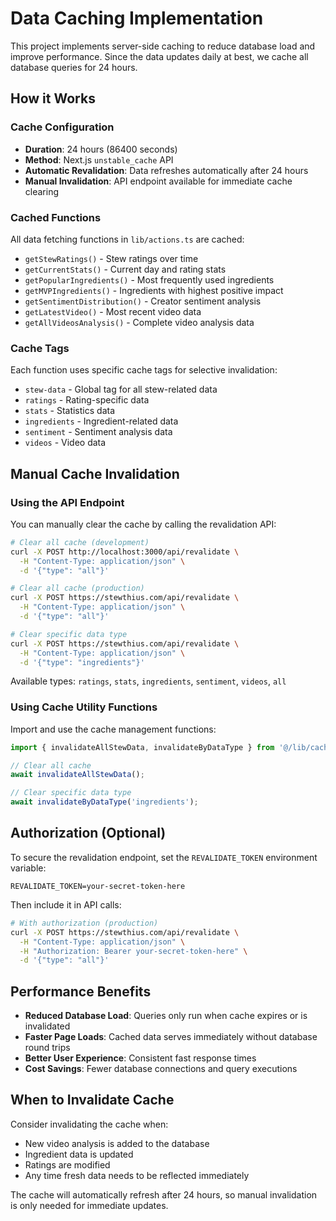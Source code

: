 # Data Caching Implementation

This project implements server-side caching to reduce database load and improve performance. Since the data updates daily at best, we cache all database queries for 24 hours.

## How it Works

### Cache Configuration
- **Duration**: 24 hours (86400 seconds)
- **Method**: Next.js `unstable_cache` API
- **Automatic Revalidation**: Data refreshes automatically after 24 hours
- **Manual Invalidation**: API endpoint available for immediate cache clearing

### Cached Functions
All data fetching functions in `lib/actions.ts` are cached:

- `getStewRatings()` - Stew ratings over time
- `getCurrentStats()` - Current day and rating stats
- `getPopularIngredients()` - Most frequently used ingredients
- `getMVPIngredients()` - Ingredients with highest positive impact
- `getSentimentDistribution()` - Creator sentiment analysis
- `getLatestVideo()` - Most recent video data
- `getAllVideosAnalysis()` - Complete video analysis data

### Cache Tags
Each function uses specific cache tags for selective invalidation:

- `stew-data` - Global tag for all stew-related data
- `ratings` - Rating-specific data
- `stats` - Statistics data
- `ingredients` - Ingredient-related data
- `sentiment` - Sentiment analysis data
- `videos` - Video data

## Manual Cache Invalidation

### Using the API Endpoint

You can manually clear the cache by calling the revalidation API:

```bash
# Clear all cache (development)
curl -X POST http://localhost:3000/api/revalidate \
  -H "Content-Type: application/json" \
  -d '{"type": "all"}'

# Clear all cache (production)
curl -X POST https://stewthius.com/api/revalidate \
  -H "Content-Type: application/json" \
  -d '{"type": "all"}'

# Clear specific data type
curl -X POST https://stewthius.com/api/revalidate \
  -H "Content-Type: application/json" \
  -d '{"type": "ingredients"}'
```

Available types: `ratings`, `stats`, `ingredients`, `sentiment`, `videos`, `all`

### Using Cache Utility Functions

Import and use the cache management functions:

```typescript
import { invalidateAllStewData, invalidateByDataType } from '@/lib/cache';

// Clear all cache
await invalidateAllStewData();

// Clear specific data type
await invalidateByDataType('ingredients');
```

## Authorization (Optional)

To secure the revalidation endpoint, set the `REVALIDATE_TOKEN` environment variable:

```env
REVALIDATE_TOKEN=your-secret-token-here
```

Then include it in API calls:

```bash
# With authorization (production)
curl -X POST https://stewthius.com/api/revalidate \
  -H "Content-Type: application/json" \
  -H "Authorization: Bearer your-secret-token-here" \
  -d '{"type": "all"}'
```

## Performance Benefits

- **Reduced Database Load**: Queries only run when cache expires or is invalidated
- **Faster Page Loads**: Cached data serves immediately without database round trips
- **Better User Experience**: Consistent fast response times
- **Cost Savings**: Fewer database connections and query executions

## When to Invalidate Cache

Consider invalidating the cache when:
- New video analysis is added to the database
- Ingredient data is updated
- Ratings are modified
- Any time fresh data needs to be reflected immediately

The cache will automatically refresh after 24 hours, so manual invalidation is only needed for immediate updates. 